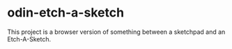 # odin-etch-a-sketch

This project is a browser version of something between a sketchpad and an Etch-A-Sketch.

